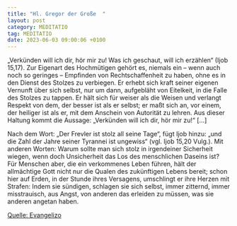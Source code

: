 ```yaml
---
title: "Hl. Gregor der Große  "
layout: post
category: MEDITATIO
tag: MEDITATIO
date: 2023-06-03 09:00:06 +0100
---
```

„Verkünden will ich dir, hör mir zu! Was ich geschaut, will ich erzählen“ (Ijob 15,17). Zur Eigenart des Hochmütigen gehört es, niemals ein – wenn auch noch so geringes – Empfinden von Rechtschaffenheit zu haben, ohne es in den Dienst des Stolzes zu verbiegen. Er erhebt sich kraft seiner eigenen Vernunft über sich selbst, nur um dann, aufgebläht von Eitelkeit, in die Falle des Stolzes zu tappen.<!--more--> Er hält sich für weiser als die Weisen und verlangt Respekt von dem, der besser ist als er selbst; er maßt sich an, vor einem, der heiliger ist als er, mit dem Anschein von Autorität zu lehren. Aus dieser Haltung kommt die Aussage: „Verkünden will ich dir, hör mir zu!“ […]

Nach dem Wort: „Der Frevler ist stolz all seine Tage“, fügt Ijob hinzu: „und die Zahl der Jahre seiner Tyrannei ist ungewiss“ (vgl. Ijob 15,20 Vulg.). Mit anderen Worten: Warum sollte man sich stolz in irgendeiner Sicherheit wiegen, wenn doch Unsicherheit das Los des menschlichen Daseins ist? Für Menschen aber, die ein verkommenes Leben führen, hält der allmächtige Gott nicht nur die Qualen des zukünftigen Lebens bereit; schon hier auf Erden, in der Stunde ihres Versagens, umschlingt er ihre Herzen mit Strafen: Indem sie sündigen, schlagen sie sich selbst, immer zitternd, immer misstrauisch, aus Angst, von anderen das erleiden zu müssen, was sie anderen angetan haben.



[Quelle: Evangelizo](https://evangeliumtagfuertag.org/DE/gospel)
